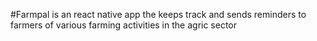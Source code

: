 #Farmpal is an react native app the keeps track and sends reminders to farmers of various farming activities in the agric sector
